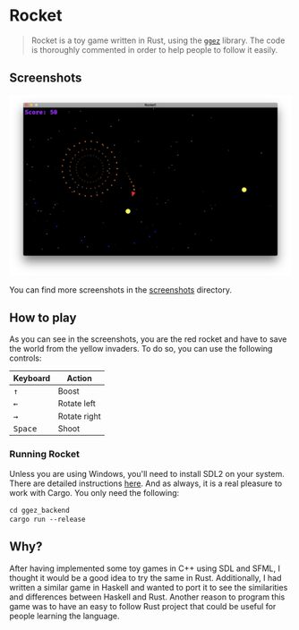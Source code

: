 Rocket
======

> Rocket is a toy game written in Rust, using the [`ggez`](https://github.com/ggez/ggez) library. The code is thoroughly
commented in order to help people to follow it easily.

## Screenshots

![Screenshot](screenshots/gameplay2.png)

You can find more screenshots in the [screenshots] directory.

[screenshots]: screenshots/

## How to play

As you can see in the screenshots, you are the red rocket and have to save the world from
the yellow invaders. To do so, you can use the following controls:

Keyboard                | Action
----------------------- | ------------
<kbd>&uparrow;</kbd>    | Boost
<kbd>&leftarrow;</kbd>  | Rotate left
<kbd>&rightarrow;</kbd> | Rotate right
<kbd>Space</kbd>        | Shoot

### Running Rocket

Unless you are using Windows, you'll need to install SDL2 on your system. There are detailed instructions [here](https://github.com/Rust-SDL2/rust-sdl2). And as always, it is a real pleasure to work with Cargo. You only need the following:

```
cd ggez_backend
cargo run --release
```

## Why?

After having implemented some toy games in C++ using SDL and SFML, I thought it would be a
good idea to try the same in Rust. Additionally, I had written a similar game in Haskell and
wanted to port it to see the similarities and differences between Haskell and Rust. Another
reason to program this game was to have an easy to follow Rust project that could be useful
for people learning the language.

